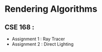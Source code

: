 # Rendering Algorithms


CSE 168 :
---------
- Assignment 1 : Ray Tracer
- Assignment 2 : Direct Lighting

